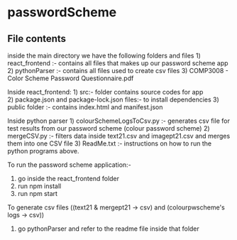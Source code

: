 # passwordScheme

  ## File contents
  inside the main directory we have the following folders and files
    1) react_frontend :- contains all files that makes up our password scheme app
    2) pythonParser   :- contains all files used to create csv files
    3) COMP3008 - Color Scheme Password Questionnaire.pdf
  
  Inside react_frontend:
    1) src:- folder contains source codes for app          
    2) package.json and package-lock.json files:- to install dependencies
    3) public folder :- contains index.html and manifest.json
    
  Inside python parser
    1) colourSchemeLogsToCsv.py :- generates csv file for test results from our password scheme (colour password scheme)
    2) mergeCSV.py :- filters data inside text21.csv and imagept21.csv and merges them into one CSV file
    3) ReadMe.txt :- instructions on how to run the python programs above.
  
To run the password scheme application:-

  1) go inside the react_frontend folder
  2) run npm install
  3) run npm start
  
To generate csv files ((text21 & mergept21 -> csv) and (colourpwscheme's logs -> csv))
  1) go pythonParser and refer to the readme file inside that folder 
